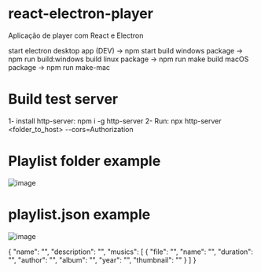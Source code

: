 # react-electron-player
Aplicação de player com React e Electron

start electron desktop app (DEV) -> npm start
build windows package -> npm run build:windows
build linux package -> npm run make
build macOS package -> npm run make-mac

# Build test server
1- install http-server: npm i -g http-server
2- Run:  npx http-server <folder_to_host> --cors=Authorization

# Playlist folder example
![image](https://user-images.githubusercontent.com/46373143/127787660-b0d97bb5-4d71-43e2-9205-628212623ad8.png)

# playlist.json example
![image](https://user-images.githubusercontent.com/46373143/127787675-9d7c411c-0bfb-4558-b79c-9f3b5ce24740.png)

{
  "name": "",
  "description": "",
  "musics": [
    {
      "file": "",
      "name": "",
      "duration": "",
      "author": "",
      "album": "",
      "year": "",
      "thumbnail": ""
    }
  ]
}

